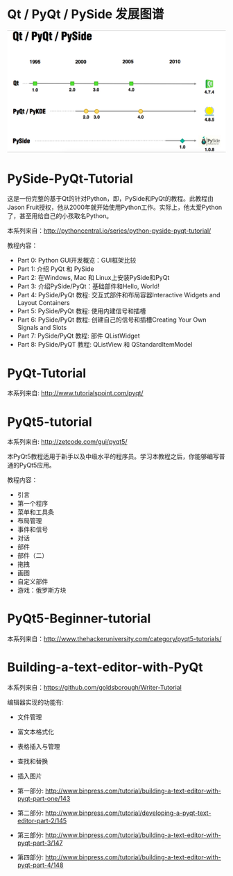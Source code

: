 # Qt / PyQt / PySide 发展图谱

![history](Images/qt_pyqt_pyside_history.png)


# PySide-PyQt-Tutorial
 
这是一份完整的基于Qt的针对Python，即，PySide和PyQt的教程。此教程由Jason Fruit授权，他从2000年就开始使用Python工作。实际上，他太爱Python了，甚至用给自己的小孩取名Python。  

本系列来自：http://pythoncentral.io/series/python-pyside-pyqt-tutorial/  

教程内容：  

- Part 0: Python GUI开发概览：GUI框架比较
- Part 1: 介绍 PyQt 和 PySide
- Part 2: 在Windows, Mac 和 Linux上安装PySide和PyQt
- Part 3: 介绍PySide/PyQt：基础部件和Hello, World!
- Part 4: PySide/PyQt 教程: 交互式部件和布局容器Interactive Widgets and Layout Containers
- Part 5: PySide/PyQt 教程: 使用内建信号和插槽
- Part 6: PySide/PyQt 教程: 创建自己的信号和插槽Creating Your Own Signals and Slots
- Part 7: PySide/PyQt 教程: 部件 QListWidget
- Part 8: PySide/PyQT 教程: QListView 和 QStandardItemModel

# PyQt-Tutorial

本系列来自: http://www.tutorialspoint.com/pyqt/

# PyQt5-tutorial

本系列来自: http://zetcode.com/gui/pyqt5/


本PyQt5教程适用于新手以及中级水平的程序员。学习本教程之后，你能够编写普通的PyQt5应用。  

教程内容：  

- 引言
- 第一个程序
- 菜单和工具条
- 布局管理
- 事件和信号
- 对话
- 部件
- 部件（二）
- 拖拽
- 画图
- 自定义部件
- 游戏：俄罗斯方块


# PyQt5-Beginner-tutorial

本系列来自：http://www.thehackeruniversity.com/category/pyqt5-tutorials/

# Building-a-text-editor-with-PyQt

本系列来自：https://github.com/goldsborough/Writer-Tutorial

编辑器实现的功能有:  

- 文件管理
- 富文本格式化
- 表格插入与管理
- 查找和替换
- 插入图片


- 第一部分: http://www.binpress.com/tutorial/building-a-text-editor-with-pyqt-part-one/143

- 第二部分: http://www.binpress.com/tutorial/developing-a-pyqt-text-editor-part-2/145

- 第三部分: http://www.binpress.com/tutorial/building-a-text-editor-with-pyqt-part-3/147

- 第四部分: http://www.binpress.com/tutorial/building-a-text-editor-with-pyqt-part-4/148

